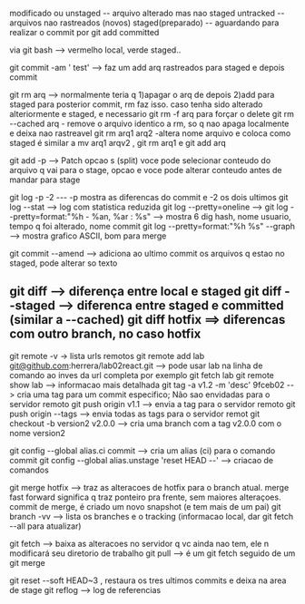 modificado ou unstaged -- arquivo alterado mas nao staged 
untracked -- arquivos nao rastreados (novos)
staged(preparado) -- aguardando para realizar o commit por git add
committed 

via git bash --> vermelho local, verde staged..

git commit -am ' test'  --> faz um add arq rastreados para staged e depois commit

git rm arq   --> normalmente teria q 1)apagar o arq de depois 2)add para staged para posterior commit, rm faz isso. 
    caso tenha sido alterado alteriormente e staged,  e necessario git rm -f arq  para forçar o delete
git rm --cached arq  - remove o arquivo identico a rm, so q nao apaga localmente e deixa nao rastreavel
git rm arq1 arq2  -altera nome arquivo e coloca como staged
     é similar a mv arq1 arqv2 , git rm arq1 e git add arq

 git add -p -->  Patch
                opcao s (split) voce pode selecionar conteudo do arquivo q vai para o stage,
                opcao e voce pode alterar conteudo antes de mandar para stage

 git log -p -2   --- -p  mostra as diferencas do commit e -2 os dois ultimos
 git log --stat  --> log com statistica reduzida
 git log --pretty=oneline  -->
 git log --pretty=format:"%h - %an, %ar : %s"  --> mostra 6 dig hash, nome usuario, tempo q foi alterado, nome commit
 git log --pretty=format:"%h %s" --graph  --> mostra grafico ASCII, bom para merge

git commit --amend --> adiciona ao ultimo commit os arquivos q estao no staged, pode alterar so texto 

git diff  --> diferença entre local e staged
git diff --staged --> diferenca entre staged e committed  (similar a --cached)
git diff hotfix  ==> diferencas com outro branch, no caso hotfix
------------------------------------------------------------------------------------
git remote -v -> lista urls remotos 
git remote add lab  git@github.com:herrera/lab02react.git --> pode usar lab na linha de comando ao inves da url completa
                                                       por exemplo git fetch lab
git remote show lab --> informacao mais detalhada
git tag -a v1.2 -m 'desc' 9fceb02 --> cria uma tag para um commit especifico; Não sao envidadas para o servidor remoto
git push origin v1.1 --> envia a tag para o servidor remoto
git push origin --tags --> envia todas as tags para o servidor remot
git checkout -b version2 v2.0.0 --> cria uma branch com a tag v2.0.0 com o nome version2

git config --global alias.ci commit --> cria um alias (ci) para o comando commit 
git config --global alias.unstage 'reset HEAD --'   --> criacao de comandos 

git merge hotfix --> traz as alteracoes de hotfix para o branch atual. merge fast forward significa 
                    q traz ponteiro pra frente, sem maiores alteraçoes. commit de merge, é criado um
                    novo snapshot (e tem mais de um pai)
git branch -vv  --> lista os branches e o tracking  (informacao local, dar git fetch --all para atualizar)

git fetch --> baixa as alteracoes no servidor q vc ainda nao tem, ele n modificará seu diretorio de trabalho
git pull  -->  é um git fetch seguido de um git merge

git reset --soft HEAD~3 , restaura os tres ultimos commits e deixa na area de stage
git reflog  --> log de referencias

